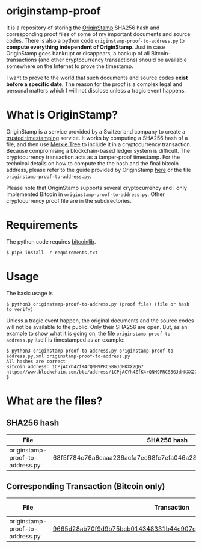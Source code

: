 # originstamp-proof

It is a repository of storing the [OriginStamp](https://originstamp.com/) SHA256 hash and corresponding proof files of some of my important documents and source codes. There is also a python code `originstamp-proof-to-address.py` to **compute everything independent of OriginStamp**. Just in case OriginStamp goes bankrupt or disappears, a backup of all Bitcoin-transactions  (and other cryptocurrency transactions) should be available somewhere on the Internet to prove the timestamp.

I want to prove to the world that such documents and source codes **exist before a specific date**. The reason for the proof is a complex legal and personal matters which I will not disclose unless a tragic event happens.

# What is OriginStamp?

OriginStamp is a service provided by a Switzerland company to create a [trusted timestamping](https://en.wikipedia.org/wiki/Trusted_timestamping) service. It works by computing a SHA256 hash of a file, and then use [Merkle Tree](https://en.wikipedia.org/wiki/Merkle_tree) to include it in a cryptocurrency transaction. Because compromising a blockchain-based ledger system is difficult. The cryptocurrency transaction acts as a tamper-proof timestamp.  For the technical details on how to compute the the hash and the final bitcoin address, please refer to the guide provided by OriginStamp [here](https://docs.originstamp.com/guide/originstamp.html#preparation-of-digital-content) or the file `originstamp-proof-to-address.py`.

Please note that OriginStamp supports several cryptocurrency and I only implemented Bitcoin in `originstamp-proof-to-address.py`. Other cryptocurrency proof file are in the subdirectories.

# Requirements

The python code requires [bitcoinlib](https://pypi.org/project/bitcoinlib/).

```
$ pip3 install -r requirements.txt
```

# Usage

The basic usage is

```
$ python3 originstamp-proof-to-address.py (proof file) (file or hash to verify)
```

Unless a tragic event happen, the original documents and the source codes will not be available to the public. Only their SHA256 are open.
But, as an example to show what it is going on, the file `originstamp-proof-to-address.py` itself is timestamped as an example:

```
$ python3 originstamp-proof-to-address.py originstamp-proof-to-address.py.xml originstamp-proof-to-address.py
All hashes are correct
Bitcoin address: 1CPjACYh4ZfK4rQNM9PRCS8GJdHKXX2QG7
https://www.blockchain.com/btc/address/1CPjACYh4ZfK4rQNM9PRCS8GJdHKXX2QG7
$ 
```

# What are the files?

## SHA256 hash

| File | SHA256 hash | Bitcoin address
| --- | --- |  --- |
| originstamp-proof-to-address.py | 68f5f784c76a6caaa236acfa7ec68fc7efa046a28dc82e8cd6acd5b0a04d80cd | [1CPjACYh4ZfK4rQNM9PRCS8GJdHKXX2QG7](https://www.blockchain.com/btc/address/1CPjACYh4ZfK4rQNM9PRCS8GJdHKXX2QG7) |

## Corresponding Transaction (Bitcoin only)

| File | Transaction | Timestamp (UTC) |
| --- | --- | --- | 
| originstamp-proof-to-address.py | [9665d28ab70f9d9b75bcb014348331b44c907c91a225f316205d390b1890ff3e](https://www.blockchain.com/btc/tx/9665d28ab70f9d9b75bcb014348331b44c907c91a225f316205d390b1890ff3e) | 2020-03-18 00:00  |
